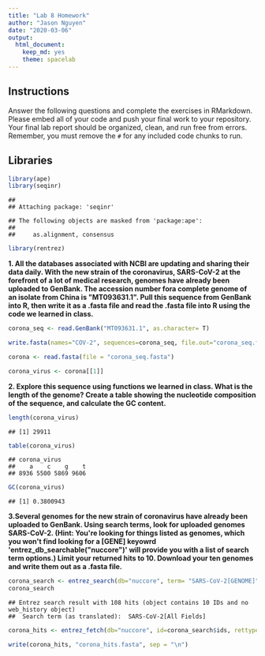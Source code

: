 ```yaml
---
title: "Lab 8 Homework"
author: "Jason Nguyen"
date: "2020-03-06"
output:
  html_document: 
    keep_md: yes
    theme: spacelab
---
```




## Instructions
Answer the following questions and complete the exercises in RMarkdown. Please embed all of your code and push your final work to your repository. Your final lab report should be organized, clean, and run free from errors. Remember, you must remove the `#` for any included code chunks to run.  

## Libraries


```r
library(ape)
library(seqinr)
```

```
## 
## Attaching package: 'seqinr'
```

```
## The following objects are masked from 'package:ape':
## 
##     as.alignment, consensus
```

```r
library(rentrez)
```

**1. All the databases associated with NCBI are updating and sharing their data daily. With the new strain of the coronavirus, SARS-CoV-2 at the forefront of a lot of medical research, genomes have already been uploaded to GenBank. The accession number fora complete genome of an isolate from China is "MT093631.1". Pull this sequence from GenBank into R, then write it as a .fasta file and read the .fasta file into R using the code we learned in class.**


```r
corona_seq <- read.GenBank("MT093631.1", as.character= T)
```


```r
write.fasta(names="COV-2", sequences=corona_seq, file.out="corona_seq.fasta")
```


```r
corona <- read.fasta(file = "corona_seq.fasta")
```


```r
corona_virus <- corona[[1]]
```

**2. Explore this sequence using functions we learned in class. What is the length of the genome? Create a table showing the nucleotide composition of the sequence, and calculate the GC content.**


```r
length(corona_virus)
```

```
## [1] 29911
```


```r
table(corona_virus)
```

```
## corona_virus
##    a    c    g    t 
## 8936 5500 5869 9606
```


```r
GC(corona_virus)
```

```
## [1] 0.3800943
```

**3.Several genomes for the new strain of coronavirus have already been uploaded to GenBank. Using search terms, look for uploaded genomes SARS-CoV-2. (Hint: You're looking for things listed as genomes, which you won't find looking for a [GENE] keyowrd 'entrez_db_searchable("nuccore")' will provide you with a list of search term options.) Limit your returned hits to 10. Download your ten genomes and write them out as a .fasta file.**


```r
corona_search <- entrez_search(db="nuccore", term= "SARS-CoV-2[GENOME]", retmax=10)
corona_search
```

```
## Entrez search result with 108 hits (object contains 10 IDs and no web_history object)
##  Search term (as translated):  SARS-CoV-2[All Fields]
```


```r
corona_hits <- entrez_fetch(db="nuccore", id=corona_search$ids, rettype="fasta")
```


```r
write(corona_hits, "corona_hits.fasta", sep = "\n")
```

